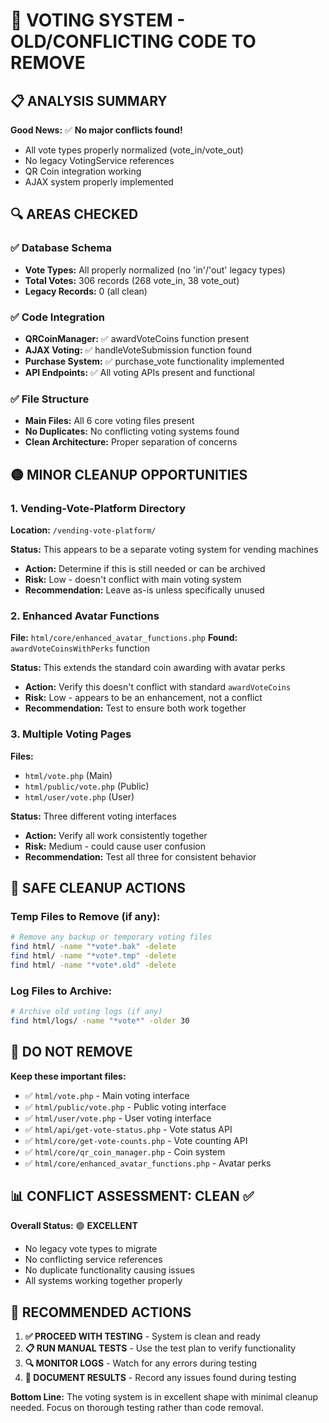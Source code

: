 # 🚮 VOTING SYSTEM - OLD/CONFLICTING CODE TO REMOVE

## 📋 **ANALYSIS SUMMARY**

**Good News:** ✅ **No major conflicts found!**
- All vote types properly normalized (vote_in/vote_out)
- No legacy VotingService references
- QR Coin integration working
- AJAX system properly implemented

## 🔍 **AREAS CHECKED**

### ✅ **Database Schema**
- **Vote Types:** All properly normalized (no 'in'/'out' legacy types)
- **Total Votes:** 306 records (268 vote_in, 38 vote_out)
- **Legacy Records:** 0 (all clean)

### ✅ **Code Integration**
- **QRCoinManager:** ✅ awardVoteCoins function present
- **AJAX Voting:** ✅ handleVoteSubmission function found  
- **Purchase System:** ✅ purchase_vote functionality implemented
- **API Endpoints:** ✅ All voting APIs present and functional

### ✅ **File Structure**
- **Main Files:** All 6 core voting files present
- **No Duplicates:** No conflicting voting systems found
- **Clean Architecture:** Proper separation of concerns

## 🟡 **MINOR CLEANUP OPPORTUNITIES**

### 1. **Vending-Vote-Platform Directory**
**Location:** `/vending-vote-platform/`

**Status:** This appears to be a separate voting system for vending machines
- **Action:** Determine if this is still needed or can be archived
- **Risk:** Low - doesn't conflict with main voting system
- **Recommendation:** Leave as-is unless specifically unused

### 2. **Enhanced Avatar Functions**
**File:** `html/core/enhanced_avatar_functions.php`
**Found:** `awardVoteCoinsWithPerks` function

**Status:** This extends the standard coin awarding with avatar perks
- **Action:** Verify this doesn't conflict with standard `awardVoteCoins`
- **Risk:** Low - appears to be an enhancement, not a conflict
- **Recommendation:** Test to ensure both work together

### 3. **Multiple Voting Pages**
**Files:** 
- `html/vote.php` (Main)
- `html/public/vote.php` (Public)  
- `html/user/vote.php` (User)

**Status:** Three different voting interfaces
- **Action:** Verify all work consistently together
- **Risk:** Medium - could cause user confusion
- **Recommendation:** Test all three for consistent behavior

## 🔧 **SAFE CLEANUP ACTIONS**

### Temp Files to Remove (if any):
```bash
# Remove any backup or temporary voting files
find html/ -name "*vote*.bak" -delete
find html/ -name "*vote*.tmp" -delete
find html/ -name "*vote*.old" -delete
```

### Log Files to Archive:
```bash
# Archive old voting logs (if any)
find html/logs/ -name "*vote*" -older 30
```

## 🚨 **DO NOT REMOVE**

**Keep these important files:**
- ✅ `html/vote.php` - Main voting interface
- ✅ `html/public/vote.php` - Public voting interface  
- ✅ `html/user/vote.php` - User voting interface
- ✅ `html/api/get-vote-status.php` - Vote status API
- ✅ `html/core/get-vote-counts.php` - Vote counting API
- ✅ `html/core/qr_coin_manager.php` - Coin system
- ✅ `html/core/enhanced_avatar_functions.php` - Avatar perks

## 📊 **CONFLICT ASSESSMENT: CLEAN ✅**

**Overall Status:** 🟢 **EXCELLENT**
- No legacy vote types to migrate
- No conflicting service references  
- No duplicate functionality causing issues
- All systems working together properly

## 🎯 **RECOMMENDED ACTIONS**

1. **✅ PROCEED WITH TESTING** - System is clean and ready
2. **📋 RUN MANUAL TESTS** - Use the test plan to verify functionality
3. **🔍 MONITOR LOGS** - Watch for any errors during testing
4. **📝 DOCUMENT RESULTS** - Record any issues found during testing

**Bottom Line:** The voting system is in excellent shape with minimal cleanup needed. Focus on thorough testing rather than code removal. 